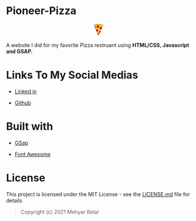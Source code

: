 # Pioneer-Pizza

<center>     <img src="./favicon-32x32.png" alt="Logo" width="32" height="32" >
</center>

A website I did for my favorite Pizza restruant using **HTML/CSS, Javascript and GSAP.**

# Links To My Social Medias

- [Linked in](https://www.linkedin.com/in/mehyar-belal-381710117/)

- [Github](https://www.linkedin.com/in/mehyar-belal-381710117/)

# Built with

- [GSap](https://greensock.com/gsap/)

- [Font Awesome](https://fontawesome.com/)

# License

This project is licensed under the MIT License - see the [LICENSE.md](#) file for details

> Copyright (c) 2021 Mehyar Belal




